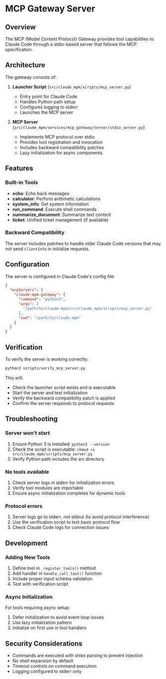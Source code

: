 # MCP Gateway Server

## Overview

The MCP (Model Context Protocol) Gateway provides tool capabilities to Claude Code through a stdio-based server that follows the MCP specification.

## Architecture

The gateway consists of:

1. **Launcher Script** (`src/claude_mpm/scripts/mcp_server.py`)
   - Entry point for Claude Code
   - Handles Python path setup
   - Configures logging to stderr
   - Launches the MCP server

2. **MCP Server** (`src/claude_mpm/services/mcp_gateway/server/stdio_server.py`)
   - Implements MCP protocol over stdio
   - Provides tool registration and invocation
   - Includes backward compatibility patches
   - Lazy initialization for async components

## Features

### Built-in Tools

- **echo**: Echo back messages
- **calculator**: Perform arithmetic calculations
- **system_info**: Get system information
- **run_command**: Execute shell commands
- **summarize_document**: Summarize text content
- **ticket**: Unified ticket management (if available)

### Backward Compatibility

The server includes patches to handle older Claude Code versions that may not send `clientInfo` in initialize requests.

## Configuration

The server is configured in Claude Code's config file:

```json
{
  "mcpServers": {
    "claude-mpm-gateway": {
      "command": "python3",
      "args": [
        "/path/to/claude-mpm/src/claude_mpm/scripts/mcp_server.py"
      ],
      "cwd": "/path/to/claude-mpm"
    }
  }
}
```

## Verification

To verify the server is working correctly:

```bash
python3 scripts/verify_mcp_server.py
```

This will:
- Check the launcher script exists and is executable
- Start the server and test initialization
- Verify the backward compatibility patch is applied
- Confirm the server responds to protocol requests

## Troubleshooting

### Server won't start

1. Ensure Python 3 is installed: `python3 --version`
2. Check the script is executable: `chmod +x src/claude_mpm/scripts/mcp_server.py`
3. Verify Python path includes the src directory

### No tools available

1. Check server logs in stderr for initialization errors
2. Verify tool modules are importable
3. Ensure async initialization completes for dynamic tools

### Protocol errors

1. Server logs go to stderr, not stdout (to avoid protocol interference)
2. Use the verification script to test basic protocol flow
3. Check Claude Code logs for connection issues

## Development

### Adding New Tools

1. Define tool in `_register_tools()` method
2. Add handler in `handle_call_tool()` function
3. Include proper input schema validation
4. Test with verification script

### Async Initialization

For tools requiring async setup:
1. Defer initialization to avoid event loop issues
2. Use lazy initialization pattern
3. Initialize on first use in tool handlers

## Security Considerations

- Commands are executed with shlex parsing to prevent injection
- No shell expansion by default
- Timeout controls on command execution
- Logging configured to stderr only